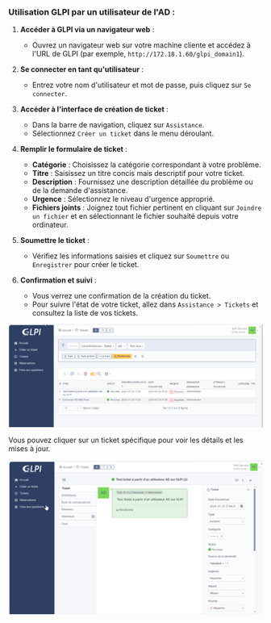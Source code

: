 ### Utilisation GLPI par un utilisateur de l'AD :

1. **Accéder à GLPI via un navigateur web** :
    
    - Ouvrez un navigateur web sur votre machine cliente et accédez à l'URL de GLPI (par exemple, `http://172.18.1.60/glpi_domain1`).
2. **Se connecter en tant qu'utilisateur** :
    
    - Entrez votre nom d'utilisateur et mot de passe, puis cliquez sur `Se connecter`.
3. **Accéder à l'interface de création de ticket** :
    
    - Dans la barre de navigation, cliquez sur `Assistance`.
    - Sélectionnez `Créer un ticket` dans le menu déroulant.
4. **Remplir le formulaire de ticket** :
    
    - **Catégorie** : Choisissez la catégorie correspondant à votre problème.
    - **Titre** : Saisissez un titre concis mais descriptif pour votre ticket.
    - **Description** : Fournissez une description détaillée du problème ou de la demande d'assistance.
    - **Urgence** : Sélectionnez le niveau d'urgence approprié.
    - **Fichiers joints** : Joignez tout fichier pertinent en cliquant sur `Joindre un fichier` et en sélectionnant le fichier souhaité depuis votre ordinateur.
5. **Soumettre le ticket** :
    
    - Vérifiez les informations saisies et cliquez sur `Soumettre` ou `Enregistrer` pour créer le ticket.
6. **Confirmation et suivi** :
    
    - Vous verrez une confirmation de la création du ticket.
    - Pour suivre l'état de votre ticket, allez dans `Assistance > Tickets`
et consultez la liste de vos tickets.

![Ticket](/Ressources/Images/ticket_client.png)

Vous pouvez cliquer sur un ticket spécifique pour voir les détails et les mises à jour.
  
![Ticket](/Ressources/Images/ticket_client2.png)
